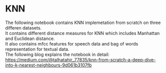 # KNN
The following notebook contains KNN implemetation from scratch on three differen datasets. <br>
It contains different distance measures for KNN which includes Manhattan and Euclidean distance. <br>
It also contains mfcc features for speech data and bag of words representation for textual data. <br>
The following blog explains the notebook in detail: <br>
https://medium.com/@talhatahir_77835/knn-from-scratch-a-deep-dive-into-k-nearest-neighbours-9d061b3107fb
